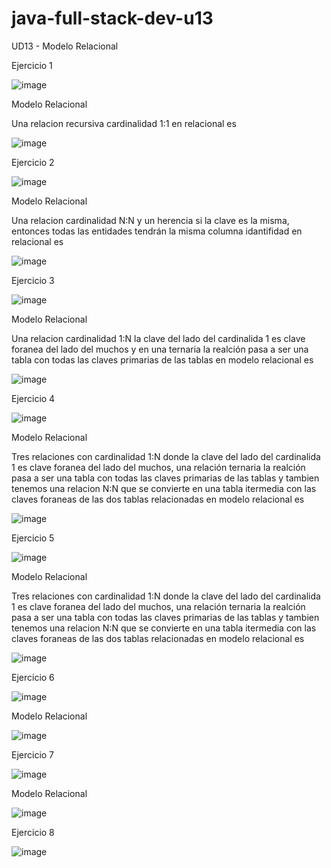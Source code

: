 # java-full-stack-dev-u13

UD13 - Modelo Relacional

Ejercicio 1

![image](https://github.com/JagaScripts/java-full-stack-dev-u13/blob/master/ejercicio1ER.jpg)

Modelo Relacional

Una relacion recursiva cardinalidad 1:1 en relacional es

![image](https://github.com/JagaScripts/java-full-stack-dev-u13/blob/master/ejercicio1MR.jpg)

Ejercicio 2

![image](https://github.com/JagaScripts/java-full-stack-dev-u13/blob/master/ejercicio2ER.jpg)

Modelo Relacional

Una relacion cardinalidad N:N y un herencia si la clave es la misma, entonces todas las entidades tendrán la misma columna
idantifidad en relacional es 

![image](https://github.com/JagaScripts/java-full-stack-dev-u13/blob/master/ejercicio2MR.jpg)

Ejercicio 3

![image](https://github.com/JagaScripts/java-full-stack-dev-u13/blob/master/ejercicio3ER.jpg)

Modelo Relacional

Una relacion cardinalidad 1:N la clave del lado del cardinalida 1 es clave foranea del lado del muchos y en una ternaria la realción pasa a ser una tabla con todas las claves primarias de las tablas en modelo relacional es 

![image](https://github.com/JagaScripts/java-full-stack-dev-u13/blob/master/ejercicio3MR.jpg)

Ejercicio 4

![image](https://github.com/JagaScripts/java-full-stack-dev-u13/blob/master/ejercicio4ER.jpg)

Modelo Relacional

Tres relaciones con cardinalidad 1:N donde la clave del lado del cardinalida 1 es clave foranea del lado del muchos, una relación ternaria la realción pasa a ser una tabla con todas las claves primarias de las tablas y tambien tenemos una relacion N:N que se convierte en una tabla itermedia con las claves foraneas de las dos tablas relacionadas en modelo relacional es 

![image](https://github.com/JagaScripts/java-full-stack-dev-u13/blob/master/ejercicio4MR.jpg)

Ejercicio 5

![image](https://github.com/JagaScripts/java-full-stack-dev-u13/blob/master/ejercicio5ER.jpg)

Modelo Relacional

Tres relaciones con cardinalidad 1:N donde la clave del lado del cardinalida 1 es clave foranea del lado del muchos, una relación ternaria la realción pasa a ser una tabla con todas las claves primarias de las tablas y tambien tenemos una relacion N:N que se convierte en una tabla itermedia con las claves foraneas de las dos tablas relacionadas en modelo relacional es 

![image](https://github.com/JagaScripts/java-full-stack-dev-u13/blob/master/ejercicio5MR.JPG)


Ejercicio 6

![image](https://github.com/JagaScripts/java-full-stack-dev-u13/blob/master/ejercicio6ER.png)

Modelo Relacional

![image](https://github.com/JagaScripts/java-full-stack-dev-u13/blob/master/ejercicio6MR.JPG)


Ejercicio 7

![image](https://github.com/JagaScripts/java-full-stack-dev-u13/blob/master/ejercicio7ER.png)

Modelo Relacional

![image](https://github.com/JagaScripts/java-full-stack-dev-u13/blob/master/ejercicio7MR.JPG)

Ejercicio 8

![image](https://github.com/JagaScripts/java-full-stack-dev-u13/blob/master/EJ8.jpg)

